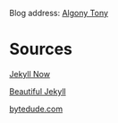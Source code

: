 
Blog address: [Algony Tony](https://algony-tony.github.io/)

# Sources

[Jekyll Now](https://github.com/barryclark/jekyll-now)

[Beautiful Jekyll](https://github.com/daattali/beautiful-jekyll)

[bytedude.com](https://github.com/m-cat/bytedude.com)